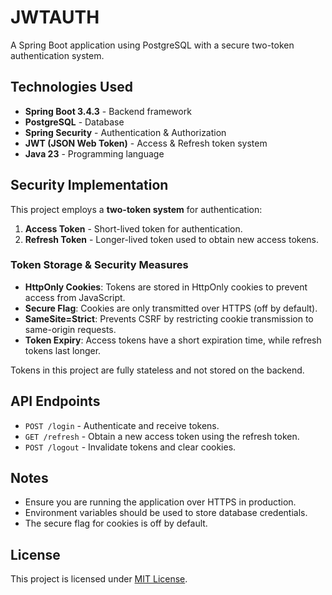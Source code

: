 # JWTAUTH

A Spring Boot application using PostgreSQL with a secure two-token authentication system.

## Technologies Used
- **Spring Boot 3.4.3** - Backend framework
- **PostgreSQL** - Database
- **Spring Security** - Authentication & Authorization
- **JWT (JSON Web Token)** - Access & Refresh token system
- **Java 23** - Programming language

## Security Implementation
This project employs a **two-token system** for authentication:

1. **Access Token** - Short-lived token for authentication.
2. **Refresh Token** - Longer-lived token used to obtain new access tokens.

### Token Storage & Security Measures
- **HttpOnly Cookies**: Tokens are stored in HttpOnly cookies to prevent access from JavaScript.
- **Secure Flag**: Cookies are only transmitted over HTTPS (off by default).
- **SameSite=Strict**: Prevents CSRF by restricting cookie transmission to same-origin requests.
- **Token Expiry**: Access tokens have a short expiration time, while refresh tokens last longer.

Tokens in this project are fully stateless and not stored on the backend.

## API Endpoints
- `POST /login` - Authenticate and receive tokens.
- `GET /refresh` - Obtain a new access token using the refresh token.
- `POST /logout` - Invalidate tokens and clear cookies.

## Notes
- Ensure you are running the application over HTTPS in production.
- Environment variables should be used to store database credentials.
- The secure flag for cookies is off by default.

## License
This project is licensed under [MIT License](LICENSE).

